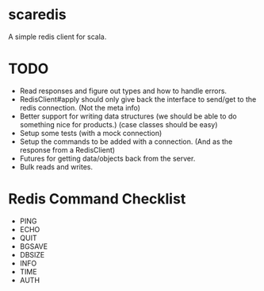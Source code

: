 # scaredis

A simple redis client for scala.

# TODO

- Read responses and figure out types and how to handle errors.
- RedisClient#apply should only give back the interface to send/get to the redis connection. (Not the meta info)
- Better support for writing data structures (we should be able to do something nice for products.) (case classes should be easy)
- Setup some tests (with a mock connection)
- Setup the commands to be added with a connection. (And as the response from a RedisClient)
- Futures for getting data/objects back from the server.
- Bulk reads and writes.

# Redis Command Checklist

- PING
- ECHO
- QUIT
- BGSAVE
- DBSIZE
- INFO
- TIME
- AUTH <pass>
